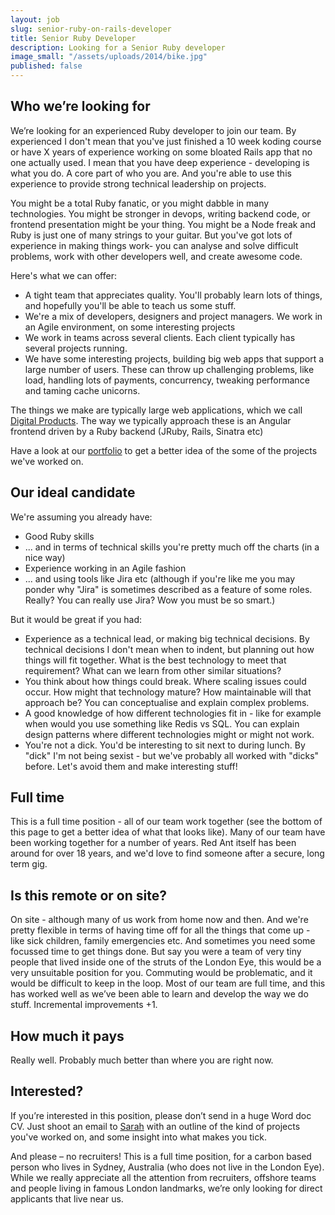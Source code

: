 ```yaml
---
layout: job
slug: senior-ruby-on-rails-developer
title: Senior Ruby Developer
description: Looking for a Senior Ruby developer
image_small: "/assets/uploads/2014/bike.jpg"
published: false
---
```


## Who we’re looking for

<p class="lead">We’re looking for an experienced Ruby developer to join our team. By experienced I don't mean that you've just finished a 10 week koding course or have X years of experience working on some bloated Rails app that no one actually used. I mean that you have deep experience - developing is what you do. A core part of who you are. And you're able to use this experience to provide strong technical leadership on projects.</p>

You might be a total Ruby fanatic, or you might dabble in many technologies. You might be stronger in devops, writing backend code, or frontend presentation might be your thing. You might be a Node freak and Ruby is just one of many strings to your guitar. But you've got lots of experience in making things work- you can analyse and solve difficult problems, work with other developers well, and create awesome code.

Here's what we can offer:
* A tight team that appreciates quality. You'll probably learn lots of things, and hopefully you'll be able to teach us some stuff.
* We're a mix of developers, designers and project managers. We work in an Agile environment, on some interesting projects
* We work in teams across several clients. Each client typically has several projects running.
* We have some interesting projects, building big web apps that support a large number of users. These can throw up challenging problems, like load, handling lots of payments, concurrency, tweaking performance and taming cache unicorns.

The things we make are typically large web applications, which we call [Digital Products](/digital-products/ "Digital Products"). The way we typically approach these is an Angular frontend driven by a Ruby backend (JRuby, Rails, Sinatra etc)

Have a look at our [portfolio](/portfolio/ "portfolio") to get a better idea of the some of the projects we've worked on.

## Our ideal candidate

We're assuming you already have:
* Good Ruby skills
* ... and in terms of technical skills you're pretty much off the charts (in a nice way)
* Experience working in an Agile fashion
* ... and using tools like Jira etc (although if you're like me you may ponder why "Jira" is sometimes described as a feature of some roles. Really? You can really use Jira? Wow you must be so smart.)

But it would be great if you had:
* Experience as a technical lead, or making big technical decisions. By technical decisions I don't mean when to indent, but planning out how things will fit together. What is the best technology to meet that requirement? What can we learn from other similar situations?
* You think about how things could break. Where scaling issues could occur. How might that technology mature? How maintainable will that approach be? You can conceptualise and explain complex problems.
* A good knowledge of how different technologies fit in - like for example when would you use something like Redis vs SQL. You can explain design patterns where different technologies might or might not work.
* You're not a dick. You'd be interesting to sit next to during lunch. By "dick" I'm not being sexist - but we've probably all worked with "dicks" before. Let's avoid them and make interesting stuff!

## Full time

This is a full time position - all of our team work together (see the bottom of this page to get a better idea of what that looks like). Many of our team have been working together for a number of years. Red Ant itself has been around for over 18 years, and we'd love to find someone after a secure, long term gig.

## Is this remote or on site?

On site - although many of us work from home now and then. And we're pretty flexible in terms of having time off for all the things that come up - like sick children, family emergencies etc. And sometimes you need some focussed time to get things done.
But say you were a team of very tiny people that lived inside one of the struts of the London Eye, this would be a very unsuitable position for you. Commuting would be problematic, and it would be difficult to keep in the loop.
Most of our team are full time, and this has worked well as we’ve been able to learn and develop the way we do stuff. Incremental improvements +1.

## How much it pays

Really well. Probably much better than where you are right now.

## Interested?

If you’re interested in this position, please don’t send in a huge Word doc CV. Just shoot an email to [Sarah](mailto:jobs@redant.com.au "Sarah") with an outline of the kind of projects you've worked on, and some insight into what makes you tick.

And please – no recruiters! This is a full time position, for a carbon based person who lives in Sydney, Australia (who does not live in the London Eye). While we really appreciate all the attention from recruiters, offshore teams and people living in famous London landmarks, we’re only looking for direct applicants that live near us.
